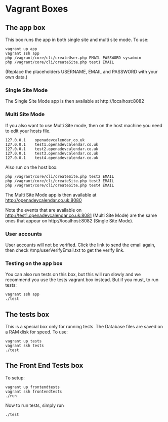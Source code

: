 # Vagrant Boxes

## The app box

This box runs the app in both single site and multi site mode. To use:

    vagrant up app
    vagrant ssh app
    php /vagrant/core/cli/createUser.php EMAIL PASSWORD sysadmin
    php /vagrant/core/cli/createSite.php test1 EMAIL

(Replace the placeholders USERNAME, EMAIL and PASSWORD with your own data.)

### Single Site Mode

The Single Site Mode app is then available at http://localhost:8082

### Multi Site Mode

If you also want to use Multi Site mode, then on the host machine you need to edit your hosts file.

    127.0.0.1    openadevcalendar.co.uk
    127.0.0.1    test1.openadevcalendar.co.uk
    127.0.0.1    test2.openadevcalendar.co.uk
    127.0.0.1    test3.openadevcalendar.co.uk
    127.0.0.1    test4.openadevcalendar.co.uk

Also run on the host box:

    php /vagrant/core/cli/createSite.php test2 EMAIL
    php /vagrant/core/cli/createSite.php test3 EMAIL
    php /vagrant/core/cli/createSite.php test4 EMAIL

The Multi Site Mode app is then available at http://openadevcalendar.co.uk:8080

Note the events that are available on http://test1.openadevcalendar.co.uk:8081 (Multi Site Mode) are the same ones that appear on http://localhost:8082 (Single Site Mode).

### User accounts

User accounts will not be verified. Click the link to send the email again, then check  /tmp/userVerifyEmail.txt to get the verify link.

### Testing on the app box

You can also run tests on this box, but this will run slowly and we recommend you use the tests vagrant box instead. But if you must, to run tests:

    vagrant ssh app
    ./test

## The tests box

This is a special box only for running tests. The Database files are saved on a RAM disk for speed. To use:

    vagrant up tests
    vagrant ssh tests
    ./test

## The Front End Tests box

To setup:

    vagrant up frontendtests
    vagrant ssh frontendtests
    ./run

Now to run tests, simply run

    ./test
